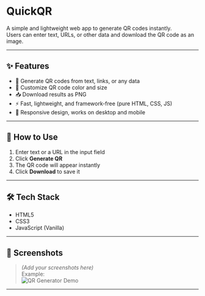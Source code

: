 # QuickQR

A simple and lightweight web app to generate QR codes instantly.  
Users can enter text, URLs, or other data and download the QR code as an image.

---

## ✨ Features
- 🔗 Generate QR codes from text, links, or any data  
- 🎨 Customize QR code color and size  
- 📥 Download results as PNG  
- ⚡ Fast, lightweight, and framework-free (pure HTML, CSS, JS)  
- 📱 Responsive design, works on desktop and mobile  

---

## 🚀 How to Use
1. Enter text or a URL in the input field  
2. Click **Generate QR**  
3. The QR code will appear instantly  
4. Click **Download** to save it  

---

## 🛠️ Tech Stack
- HTML5  
- CSS3  
- JavaScript (Vanilla)  

---

## 📸 Screenshots
> *(Add your screenshots here)*  
Example:  
![QR Generator Demo](screenshot.png)

---

